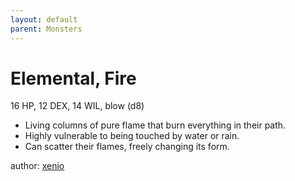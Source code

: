 ```yaml
---
layout: default
parent: Monsters 
--- 
```

# Elemental, Fire
16 HP, 12 DEX, 14 WIL, blow (d8)  
- Living columns of pure flame that burn everything in their path.  
- Highly vulnerable to being touched by water or rain.  
- Can scatter their flames, freely changing its form.  

author: [xenio](https://xenioinabottle.blogspot.com) 
